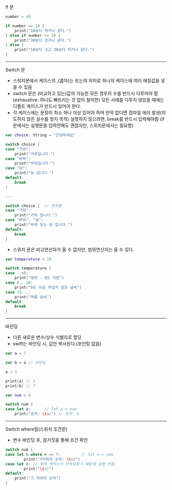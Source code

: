 If 문

```swift
number = 40

if number <= 10 {
    print("10보다 작거나 같다.")
} else if number >= 30 {
    print("30보다 크거나 같다.")
} else {
    print("10보다 크고 30보다 작거나 같다.")
}
```

---

Switch 문

- 스위치문에서 케이스의 ,(콤마)는 또는의 의미로 하나의 케이스에
  여러 매칭값을 넣을 수 있음
- switch 문은 (비교하고 있는)값의 가능한 모든 경우의 수를 반드시
  다루어야 함 (exhaustive: 하나도 빠뜨리는 것 없이 철저한)
  모든 사례를 다루지 않았을 때에는 디폴트 케이스가 반드시 있어야 한다.
- 각 케이스에는 문장이 최소 하나 이상 있어야 하며 만약 없다면 컴파일
  에러 발생(의도하지 않은 실수를 방지 목적)
  실행하지 않으려면, break를 반드시 입력해야함 (if문에서는 실행문을
  입력안해도 괜찮지만, 스위치문에서는 필요함)

```swift
var choice: String = "안녕하세요"

switch choice {
case "가위":
	print("가위입니다.")
case "바위":
	print("바위입니다.")
case "보":
	print("보 입니다.")
default:
	break
)

---

switch choice {  // 문자열
case "가위":
    print("가위 입니다.")
case "바위", "보":
    print("바위 또는 보 입니다.")
default:
    break
}
```

- 스위치 문은 비교연산자가 올 수 없지만, 범위연산자는 올 수 있다.

```swift
var temperature = 19

switch temperature {
case ..<0:
    print("영하 - 0도 미만")
case 0...18:
    print("0도 이상 무덥지 않은 날씨")
case 19...:
    print("여름 날씨")
default:
    break
}
```

---

바인딩

- 다른 새로운 변수/상수 식별자로 할당
- swift는 바인딩 시, 값만 복사된다.(포인팅 없음)

```swift
var a = 7

var b = a // 바인딩

a = 3

print(a) // 3
print(b) // 7
```

```swift
var num = 6

switch num {
case let a:      // let a = num
    print("숫자: \(a)") // 숫자: 6
```

---

Switch where절(스위치 조건문)

- 변수 바인딩 후, 참거짓을 통해 조건 확인

```swift
switch num {
case let n where n <= 7:         // let n = num
		print("7이하의 숫자: \(n)")
case let n: // 위의 케이스가 만족되었기 때문에 실행 안됨.
		print("\(n)")
default:
    print("그 이외의 숫자")
}
```
